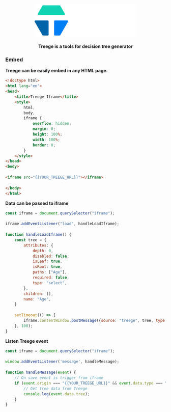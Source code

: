 <div align="center">
  <img alt="Treege" src="https://raw.githubusercontent.com/Tracktor/treege/main/src/assets/img/treege-white.png" style="padding: 20px; max-height:100px; width: auto;" />
</div>

<div align="center">
  <strong>Treege is a tools for decision tree generator</strong>
</div>

### Embed

<p><b>Treege can be easily embed  in any HTML page.</b></p>

```html
<!doctype html>
<html lang="en">
<head>
    <title>Treege Iframe</title>
    <style>
        html,
        body,
        iframe {
            overflow: hidden;
            margin: 0;
            height: 100%;
            width: 100%;
            border: 0;
        }
    </style>
</head>
<body>

<iframe src="{{YOUR_TREEGE_URL}}"></iframe>

</body>
</html>
```

<p><b>Data can be passed to iframe</b></p>

```javascript
const iframe = document.querySelector("iframe");

iframe.addEventListener("load", handleLoadIframe);

function handleLoadIframe() {
    const tree = {
        attributes: {
            depth: 0,
            disabled: false,
            isLeaf: true,
            isRoot: true,
            paths: ["Age"],
            required: false,
            type: "select",
        },
        children: [],
        name: "Age",
    }
    
    setTimeout(() => {
        iframe.contentWindow.postMessage({source: "treege", tree, type: "initTree"}, "*");
    }, 100);
}
```

<p><b>Listen Treege event</b></p>

```javascript
const iframe = document.querySelector("iframe");

window.addEventListener('message', handleMessage);

function handleMessage(event) {
    // On save event is trigger from iframe
    if (event.origin === "{{YOUR_TREEGE_URL}}" && event.data.type === "onSave" && event.data.source === "treege") {
        // Get tree data from Treege
        console.log(event.data.tree);
    }
}
```